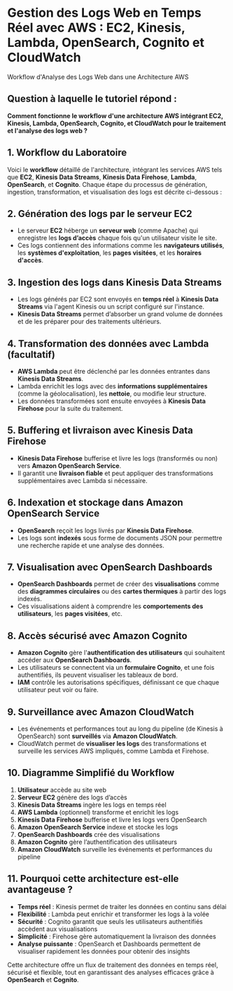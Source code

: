# Gestion des Logs Web en Temps Réel avec AWS : EC2, Kinesis, Lambda, OpenSearch, Cognito et CloudWatch  
Workflow d'Analyse des Logs Web dans une Architecture AWS

## Question à laquelle le tutoriel répond :

**Comment fonctionne le workflow d'une architecture AWS intégrant EC2, Kinesis, Lambda, OpenSearch, Cognito, et CloudWatch pour le traitement et l'analyse des logs web ?**

## 1. Workflow du Laboratoire  

Voici le **workflow** détaillé de l'architecture, intégrant les services AWS tels que **EC2**, **Kinesis Data Streams**, **Kinesis Data Firehose**, **Lambda**, **OpenSearch**, et **Cognito**. Chaque étape du processus de génération, ingestion, transformation, et visualisation des logs est décrite ci-dessous :

## 2. Génération des logs par le serveur EC2  

- Le serveur **EC2** héberge un **serveur web** (comme Apache) qui enregistre les **logs d’accès** chaque fois qu'un utilisateur visite le site.  
- Ces logs contiennent des informations comme les **navigateurs utilisés**, les **systèmes d'exploitation**, les **pages visitées**, et les **horaires d'accès**.

## 3. Ingestion des logs dans Kinesis Data Streams  

- Les logs générés par EC2 sont envoyés en **temps réel** à **Kinesis Data Streams** via l'agent Kinesis ou un script configuré sur l'instance.  
- **Kinesis Data Streams** permet d’absorber un grand volume de données et de les préparer pour des traitements ultérieurs.

## 4. Transformation des données avec Lambda (facultatif)  

- **AWS Lambda** peut être déclenché par les données entrantes dans **Kinesis Data Streams**.  
- Lambda enrichit les logs avec des **informations supplémentaires** (comme la géolocalisation), les **nettoie**, ou modifie leur structure.  
- Les données transformées sont ensuite envoyées à **Kinesis Data Firehose** pour la suite du traitement.

## 5. Buffering et livraison avec Kinesis Data Firehose  

- **Kinesis Data Firehose** bufferise et livre les logs (transformés ou non) vers **Amazon OpenSearch Service**.  
- Il garantit une **livraison fiable** et peut appliquer des transformations supplémentaires avec Lambda si nécessaire.

## 6. Indexation et stockage dans Amazon OpenSearch Service  

- **OpenSearch** reçoit les logs livrés par **Kinesis Data Firehose**.  
- Les logs sont **indexés** sous forme de documents JSON pour permettre une recherche rapide et une analyse des données.

## 7. Visualisation avec OpenSearch Dashboards  

- **OpenSearch Dashboards** permet de créer des **visualisations** comme des **diagrammes circulaires** ou des **cartes thermiques** à partir des logs indexés.  
- Ces visualisations aident à comprendre les **comportements des utilisateurs**, les **pages visitées**, etc.

## 8. Accès sécurisé avec Amazon Cognito  

- **Amazon Cognito** gère l'**authentification des utilisateurs** qui souhaitent accéder aux **OpenSearch Dashboards**.  
- Les utilisateurs se connectent via un **formulaire Cognito**, et une fois authentifiés, ils peuvent visualiser les tableaux de bord.  
- **IAM** contrôle les autorisations spécifiques, définissant ce que chaque utilisateur peut voir ou faire.

## 9. Surveillance avec Amazon CloudWatch  

- Les événements et performances tout au long du pipeline (de Kinesis à OpenSearch) sont **surveillés** via **Amazon CloudWatch**.  
- CloudWatch permet de **visualiser les logs** des transformations et surveille les services AWS impliqués, comme Lambda et Firehose.

## 10. Diagramme Simplifié du Workflow  

1. **Utilisateur** accède au site web  
2. **Serveur EC2** génère des logs d’accès  
3. **Kinesis Data Streams** ingère les logs en temps réel  
4. **AWS Lambda** (optionnel) transforme et enrichit les logs  
5. **Kinesis Data Firehose** bufferise et livre les logs vers OpenSearch  
6. **Amazon OpenSearch Service** indexe et stocke les logs  
7. **OpenSearch Dashboards** crée des visualisations  
8. **Amazon Cognito** gère l’authentification des utilisateurs  
9. **Amazon CloudWatch** surveille les événements et performances du pipeline

## 11. Pourquoi cette architecture est-elle avantageuse ?

- **Temps réel** : Kinesis permet de traiter les données en continu sans délai  
- **Flexibilité** : Lambda peut enrichir et transformer les logs à la volée  
- **Sécurité** : Cognito garantit que seuls les utilisateurs authentifiés accèdent aux visualisations  
- **Simplicité** : Firehose gère automatiquement la livraison des données  
- **Analyse puissante** : OpenSearch et Dashboards permettent de visualiser rapidement les données pour obtenir des insights

Cette architecture offre un flux de traitement des données en temps réel, sécurisé et flexible, tout en garantissant des analyses efficaces grâce à **OpenSearch** et **Cognito**.
